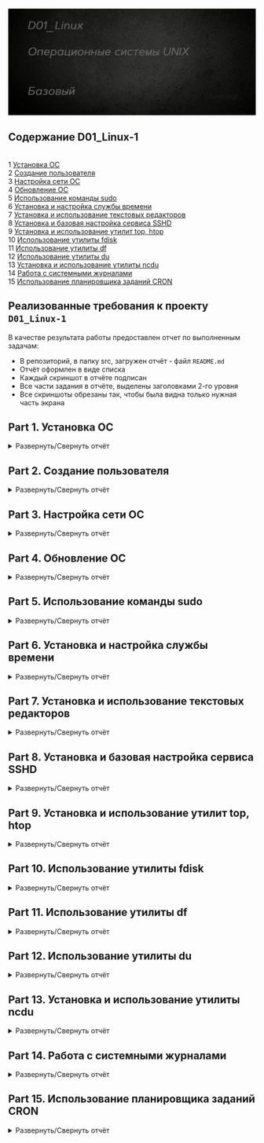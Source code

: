 ![Alt текст](images/poster.png)  


## Содержание D01_Linux-1
\
    1 [Установка ОС](#part-1-установка-ос)  
    2 [Создание пользователя](#part-2-создание-пользователя)  
    3 [Настройка сети ОС](#part-3-настройка-сети-ос)   
    4 [Обновление ОС](#part-4-обновление-ос)  
    5 [Использование команды  sudo](#part-5-использование-команды-sudo)  
    6 [Установка и настройка службы времени](#part-6-установка-и-настройка-службы-времени)  
    7 [Установка и использование текстовых редакторов](#part-7-установка-и-использование-текстовых-редакторов)  
    8 [Установка и базовая настройка сервиса SSHD](#part-8-установка-и-базовая-настройка-сервиса-sshd)   
    9 [Установка и использование утилит top, htop](#part-9-установка-и-использование-утилит-top-htop)   
    10 [Использование утилиты fdisk](#part-10-использование-утилиты-fdisk)   
    11 [Использование утилиты df](#part-11-использование-утилиты-df)    
    12 [Использование утилиты du](#part-12-использование-утилиты-du)    
    13 [Установка и использование утилиты ncdu](#part-13-установка-и-использование-утилиты-ncdu)    
    14 [Работа с системными журналами](#part-14-работа-с-системными-журналами)     
    15 [Использование планировщика заданий CRON](#part-15-использование-планировщика-заданий-cron)    



## Реализованные требования к проекту `D01_Linux-1`

В качестве результата работы предоставлен отчет по выполненным задачам:  
- В репозиторий, в папку src, загружен отчёт - файл `README.md`  
- Отчёт оформлен в виде списка  
- Каждый скриншот в отчёте подписан    
- Все части задания в отчёте, выделены заголовками 2-го уровня  
- Все скриншоты обрезаны так, чтобы была видна только нужная часть экрана  

## Part 1. Установка ОС

<details>
  <summary>Развернуть/Свернуть отчёт</summary>
  <p>

Установлена ОС [Ubuntu Server 20.04 LTS](https://ubuntu.com/download/server) без графического интерфейса с помощью [VirtualBox](https://skillbox.ru/media/code/kak-ustanovit-virtualbox-i-zapustit-svoyu-pervuyu-virtualnuyu-mashinu/)  

С помощью команды `cat /etc/issue` узнаем актуальную версию установленной ОС</p>
![Alt текст](images/task1/cat_etc_issue.png)
</details>



## Part 2. Создание пользователя

<details>
  <summary>Развернуть/Свернуть отчёт</summary>
</p>

Создан новый пользователь `fungusgr` и добавлен в группу `adm` командой `sudo useradd -g adm fungusgr`  

![Alt текст](images/task2/useradd.png)

С помощью команды `cat /etc/passwd` выводим информацию о новом пользователе</p>
![Alt текст](images/task2/passwd.png)
</details>


## Part 3. Настройка сети ОС

<details>
  <summary>Развернуть/Свернуть отчёт</summary>
</p>

Задал название машины вида user-1 командой `sudo hostnamectl set-hostname user-1`  
Проверил, что содержимое hostname сохранилось командой `cat /etc/hostname`  

![Alt текст](images/task3/hostname.png)

Установил временную зону, соответствующую моему текущему местоположению командой `sudo timedatectl set-timezone Europe/Moscow`  
Проверил, что время установилось верно командой `timedatectl`  

![Alt текст](images/task3/timedatectl.png)

Вывел названия сетевых интерфейсов с помощью консольной команды `ip_a`  

![Alt текст](images/task3/ip_a.png)

> ### Для чего нужен интерфейс lo?  
> Интерфейс [lo](https://ru.wikipedia.org/wiki/Loopback) (Loopback) используется для тестирования сетевого соединения на компьютере.  
> Он позволяет устройству отправлять и принимать данные, которые затем обрабатываются локально, а не отправляются по реальной сети.  
> Этот интерфейс часто используется для проверки сетевых настроек и программ без необходимости использования реальных сетевых соединений.   
> Обычно lo имеет IP-адрес 127.0.0.1  

Используя команду `sudo dhclient -v enp0s3` получил ip адрес устройства от DHCP сервера  

![Alt текст](images/task3/dhclient.png)  

[Памятка по dhclient](https://translated.turbopages.org/proxy_u/en-ru.ru.d964b29b-659f2480-418e0a13-74722d776562/https/www.computerhope.com/unix/dhclient.htm)  

> ### Что такое DHCP?
> [DHCP](https://ru.wikipedia.org/wiki/DHCP) (Dynamic Host Configuration Protocol) - протокол динамической настройки узла. 
> - автоматически назначает IP-адреса устройствам в сети    
> - упрощает процесс настройки устройств, подключаемых к сети  
> - упрощает администрирование сети  
> - DHCP-сервер управляет базой IP-адресов и предоставляет их клиентам в ответ на запрос   
> - может предоставлять другую информацию устройствам в сети, такую как адрес DNS-сервера или адрес шлюза по умолчанию   
> - позволяет добавлять или удалять устройства из сети без необходимости вручную изменять настройки   
> - может помочь сохранить IP-адреса, повторно используя адреса, которые больше не используются   
> - позволяет упростить диагностику подключения и переход из одной подсети в другую, через уведомления в логах    
>  
>  

Вывел на экран внутренний IP-адрес шлюза, он же ip-адрес по умолчанию (gw) командой `ip route | grep default | awk '{print $3}'`  

![Alt текст](images/task3/ip_route.png) 

Вывел на экран внешний ip-адрес шлюза (ip) командой curl `ifconfig.me`    

![Alt текст](images/task3/curl_ifconfig_me.png)  

Задал статичные настройки для ip, gw и dns, редактируя файл командой `vim /etc/netplan/00-installer-config.yaml`   

![Alt текст](images/task3/netplan_set.png)  

Применил изменения командой `sudo netplan apply` 

![Alt текст](images/task3/netplan_apply.png)  

Перезагрузил виртуальную машину командой `reboot`   
Проверил, что всё ок командой `ip a | grep 'global enp0s3' && ip route show | grep '192.168.2.0' && resolvectl status | grep -E '(1\.1\.1\.1|8\.8\.8\.8)'`  

![Alt текст](images/task3/addr_route_dns_show.png)  


Успешно пропинговал `ping 1.1.1.1` и `ping ya.ru`  
Выделил на скриншоте *0% packet loss»*  

![Alt текст](images/task3/ping_1111.png)  
![Alt текст](images/task3/ping_ya_ru.png)</p>
</details>



## Part 4. Обновление ОС

<details>
  <summary>Развернуть/Свернуть отчёт</summary>
</p>

Обновил системные пакеты до последней версии командами `sudo apt update` и `sudo apt upgrade`     

![Alt текст](images/task4/update.png)   
![Alt текст](images/task4/upgrade.png)   

После обновления системных пакетов, если ввести команду обновления повторно, видно, что обновления отсутствуют  

![Alt текст](images/task4/all_updated.png)</p>
</details>


## Part 5. Использование команды **sudo**

<details>
  <summary>Развернуть/Свернуть отчёт</summary>
</p>

> Команда sudo позволяет пользователям запускать программы от имени суперпользователя   
> 

Разрешил пользователю, созданному в [Part 2](#part-2-создание-пользователя), выполнять команду sudo.  
Для разрешения пользователю *fungusgr* использовать команду "sudo" добавляем его в файл конфигурации sudoers командой `sudo adduser fungusgr sudo`  

![Alt текст](images/task5/sudo_adduser.png)

Изменил hostname ОС от имени пользователя *fungusgr*, созданного в пункте [Part 2](#part-2-создание-пользователя) с *user-1 на fungushost* используя sudo    
Для изменения имени хоста от имени юзера *fungusgr*, нужно сначала переключиться на эту учётку  
Для этого сначала задаём пароль для учётки командой `sudo passwd fungusgr`  
Захожу под пользователем *fungusgr* и проверяю командой `whoami`  
Меняю имя хоста командой `sudo hostnamectl set-hostname fungushost`  

![Alt текст](images/task5/whoami_fungushost.png)  

Проверяю с другой учётки    

![Alt текст](images/task5/check_hostname.png)</p>
</details>



## Part 6. Установка и настройка службы времени

<details>
  <summary>Развернуть/Свернуть отчёт</summary>
</p>

Настроил службу автоматической синхронизации времени командой `sudo timedatectl set-ntp 1`    
Вывел время часового пояса командой `timedatectl show`  
Выделил в выводе `NTPSynchronized=yes`    

![Alt текст](images/task6/timedate_ntp.png)</p>
</details>



## Part 7. Установка и использование текстовых редакторов 

<details>
  <summary>Развернуть/Свернуть отчёт</summary>
</p>

Установил текстовый редактор MCEDIT командой `sudo apt install mcedit`  
VIM и NANO в этой версии Ubuntu идут в коробке  

### VIM Test  
Используя редактор *VIM* создал файл командой `vim test_VIM.txt`  
Написал в нём свой никнейм, заскринил и закрыл с сохранением изменений    

![Alt текст](images/task7/test_vim/test_vim_2.png)  
![Alt текст](images/task7/test_vim/test_vim_1.png)  

Заменил никнейм на строку «21 School 21», заскринил и закрыл без сохранения изменений  

![Alt текст](images/task7/test_vim/test_vim_4.png)  
![Alt текст](images/task7/test_vim/test_vim_3.png)  

Использовал команду для поиска слова, заскринил  

![Alt текст](images/task7/test_vim/test_vim_5.png)  
![Alt текст](images/task7/test_vim/test_vim_6.png)  

Использовал команду для замены fungusgr на s21_fungusgr, заскринил  

![Alt текст](images/task7/test_vim/test_vim_7.png)  
![Alt текст](images/task7/test_vim/test_vim_8.png)  

 
| 		 Функция	    | 			        Команда VIM			          |
| --------------------- | ----------------------------------------------- |
| Режим редактирования: | 						i                         |
| Выход с сохранением:  | 					esc+shift+zz  				  |
| Выход без сохранения: | 					esc+shift+zq    			  |
| Поиск:                | 			/<текст, который хотим найти>  		  |
| Замена:               | :s/<что хотим изменить>/<на что хотим заменить> |

### NANO Test  
Используя редактор *NANO* создал файл командой `nano test_NANO.txt`  
Написал в нём свой никнейм, заскринил и закрыл с сохранением изменений    

![Alt текст](images/task7/test_nano/test_nano_1.png)  
![Alt текст](images/task7/test_nano/test_nano_2.png)   

Использовал команду для поиска слова, заскринил  

![Alt текст](images/task7/test_nano/test_nano_1.png)  
![Alt текст](images/task7/test_nano/test_nano_4.png)  

Использовал команду для замены fungusgr на строку «21 School 21», заскринил и закрыл без сохранения изменений  

![Alt текст](images/task7/test_nano/test_nano_1.png)  
![Alt текст](images/task7/test_nano/test_nano_7.png)  
![Alt текст](images/task7/test_nano/test_nano_8.png)  
![Alt текст](images/task7/test_nano/test_nano_5.png)  
![Alt текст](images/task7/test_nano/test_nano_6.png)  
![Alt текст](images/task7/test_nano/test_nano_9.png)  


| 		 Функция	    | 			       Команда NANO			          |
| --------------------- | ----------------------------------------------- |
| Выход с сохранением:  |        Ctrl+O, затем Enter, затем Ctrl+X  	  |
| Выход без сохранения: | 	              Ctrl+X, затем N    			  |
| Поиск:                | 			Ctrl+W, затем слово и Enter  		  |
| Замена:               | Alt+R, искомое слово, Enter, новое слово, Enter |

### MCEDIT Test  
Используя редактор *MCEDIT* создал файл командой `mcedit test_MCEDIT.txt`  
Написал в нём свой никнейм, заскринил и закрыл с сохранением изменений    

![Alt текст](images/task7/test_mcedit/test_mcedit_1.png)  
![Alt текст](images/task7/test_mcedit/test_mcedit_2.png)   

Использовал команду для поиска слова, заскринил  

![Alt текст](images/task7/test_mcedit/test_mcedit_3.png)  

Использовал команду для замены fungusgr на строку «21 School 21», заскринил и закрыл без сохранения изменений  

![Alt текст](images/task7/test_mcedit/test_mcedit_4.png)  
![Alt текст](images/task7/test_mcedit/test_mcedit_5.png)  
![Alt текст](images/task7/test_mcedit/test_mcedit_6.png)  


| 		 Функция	    | 			        Команда	MCEDIT		          |
| --------------------- | ----------------------------------------------- |
| Выход с сохранением:  |          		    Esc, затем Yes 	  			  |
| Выход без сохранения: | 	              	Esc, затем No    			  |
| Поиск:                | 			   F7, затем слово и Enter  		  |
| Замена:               | 			   F4, затем слово и Enter 			  |

</p>
</details>



## Part 8. Установка и базовая настройка сервиса **SSHD**

<details>
  <summary>Развернуть/Свернуть отчёт</summary>
</p>

Установил службу [SSHd](https://redos.red-soft.ru/base/manual/redos-manual/safe-redos/sshd-openssh/) командой `sudo apt-get install openssh-server`  
Добавил автостарт службы при загрузке системы командой `sudo update-rc.d ssh defaults`  
Перенастроил службу SSHd на порт 2022 командой для редактирования файла конфигурации `sudo sed -i 's|^#Port 22$|Port 2022|' /etc/ssh/sshd_config`    
Проверил порт командой `sudo grep "^Port" /etc/ssh/sshd_config`  
Перезапустил службу SSHd командой `sudo service ssh restart`  
Проверил статус службы командой `sudo systemctl status ssh`  

![Alt текст](images/task8/sshd_config.png)  

Используя команду `ps -e | grep sshd` вывел процесс *sshd*  

![Alt текст](images/task8/ps_e_sshd.png)  

> `ps` выводит информацию о запущенных процессах в виде таблицы   
> Использованные ключи команды `ps`:  
> `-e`: выводит список всех процессов, включая процессы, не связанные с терминалом     
> 

Перезагрузил систему командой `reboot`   

Установил netstat командой `sudo apt-get install net-tools`  

![Alt текст](images/task8/install_net_tools.png)  

> `netstat` показывает информацию о сетевых соединениях, маршрутизации и статистике сетевых протоколов  
> Использованные ключи команды `netstat`:  
> `-t`: Показывает активные TCP-соединения  
> `-a`: Показывает всех активных подключений TCP и UDP, включая прослушиваемые порты  
> `-n`: Отображает активные подключения TCP с числовыми значениями для адресов и портов вместо имени хоста  
> 

Скрин с выводом команды `netstat -tan | grep 2022`  

![Alt текст](images/task8/netstat_tan.png)  

> комментарии к скриншоту выше:  
> "tcp" - указывает на использование протокола TCP  
> "tcp6" - указывает на использование протокола TCP с IPv4, и  IPv6  
> "0.0.0.0:2022" - адрес и порт, на котором слушает сервер    
> "LISTEN" - состояние порта, в данном случае, служба ждет входящих соединений  
> "0.0.0.0:*" - обозначает, что сервер принимает соединения на любом доступном интерфейсе для указанного порта </p>
</details>



## Part 9. Установка и использование утилит **top**, **htop**

<details>
  <summary>Развернуть/Свернуть отчёт</summary>
</p>

Утилиты [top](https://losst.pro/komanda-top-v-linux?liveurl=1) и htop уже были в коробке, но если бы их не было, я бы воспользовался командами:    
 - `sudo apt-get update`  
 - `sudo apt-get install htop`  

В шапке вывода `top` видна основная информация об окружении:  

![Alt текст](images/task9/top.png)  

> в строке, с ...  
> "up" мы видим uptime: 2 часа 32 минуты  
> "user", это количество авторизованных пользователей: 1    
> "load average" видна общая загрузка системы: 0,00   
> "Tasks XX total" можно увидеть общее количество процессов: 97    
> "Cpu(s)" загрузка cpu: в нашем случае ожидание 100%  
> 
> | Загрузка памяти       |     MiB Mem, MiB	 |   MiB Swap, MiB   |
> | --------------------- | -------------------- | ----------------- |
> | общий объем:          |         1971.6       |      1922.0       |
> | свободно:             | 	    1371.8       | 	    1922.0       |
> | занято:               | 	    137.6        | 	     0.0         |
> | зарезервировано:      | 	    462.2        | 	     N/A         |
> | доступно:             |          N/A 		 |      1678.4 		 |
>  
> pid процесса занимающего больше всего памяти командой `top -o %MEM`    
> 
> ![Alt текст](images/task9/top_o_mem.png)  
> 
> pid процесса, занимающего больше всего процессорного времени командой `top -o %CPU`  
> 
> ![Alt текст](images/task9/top_o_cpu.png)  
> 

Cкрины с выводом команды htop, отсортированному по PID, PERCENT_CPU, PERCENT_MEM, TIME (F6)  

![Alt текст](images/task9/PID_sort.png)  
![Alt текст](images/task9/PER_CPU_sort.png)  
![Alt текст](images/task9/PER_MEM_sort.png)  
![Alt текст](images/task9/TIME_sort.png)  

Фильтр по процессу *sshd* (F4)  

![Alt текст](images/task9/sshd_htop_filter.png)  

Процесс syslog, найденный, через поиск (F3)  

![Alt текст](images/task9/syslog_search.png)  

Добавил в шапку вывод hostname, clock и uptime (F2)  

![Alt текст](images/task9/set_clock_htop.png)</p>
</details>



## Part 10. Использование утилиты **fdisk**

<details>
  <summary>Развернуть/Свернуть отчёт</summary>
</p>

Запустил команду [fdisk](https://losst.pro/komanda-fdisk-v-linux) -l и вывел данные по накопителю    

![Alt текст](images/task10/fdisk_l.png)  

Проверил размер подкачки [swap](https://losst.pro/nastrojka-swap-v-ubuntu-16-04) командами `swapon --show` и `free -h`  

![Alt текст](images/task10/free_h_swap.png)

> Использованные ключи команды `fdisk`:  
> `-l` или `--list`: выводит данные по всем разделам на всех устройствах  
> 
</p>
</details>



## Part 11. Использование утилиты **df** 

<details>
  <summary>Развернуть/Свернуть отчёт</summary>
</p>

Запустил команду [df](https://losst.pro/komanda-df-linux)  

![Alt текст](images/task11/df.png)  

> Данные корневого раздела (/):  
> - размер раздела: 10218772 Kb  
> - размер занятого пространства: 5691700 Kb  
> - размер свободного пространства: 3986400 Kb  
> - процент использования: 59    
> 

Запустил команду `df -Th`  

![Alt текст](images/task11/df_Th.png)  

> Данные корневого раздела (/):  
> - размер раздела: 9.8 Gb  
> - размер занятого пространства: 5.5 Gb  
> - размер свободного пространства: 3.9 Gb  
> - процент использования: 59  
> - тип файловой системы: ext4   
>  

> ext4 - это одна из наиболее распространенных расширенных файловых систем 4-го поколения для Linux    
> Она поддерживает большие объемы файлов и размеров дисков, журналируется для обеспечения целостности данных и обладает хорошей производительностью  
> 

> Использованные ключи команды `df`: 
> `-t`, `-T` или `--type`: выводит информацию только про указанные файловые системы  
> `-h`: выводит размер файлов в человекочитаемом виде  
> </p>
</details>



## Part 12. Использование утилиты **du**

<details>
  <summary>Развернуть/Свернуть отчёт</summary>
</p>

Запустил команду [du](https://losst.pro/komanda-du-v-linux) и заскринил вывод   

![Alt текст](images/task12/du.png)  

Вывел размер папок */home, /var, /var/log* в байтах и в человекочитаемом виде  

![Alt текст](images/task12/du_home_bites.png)  
![Alt текст](images/task12/du_home_hr.png)  

Вывел размер каждого вложенного элемента, используя `*` в */var/log*    

![Alt текст](images/task12/du_var_log.png)  

> Использованные ключи команды `du`:      
> `-s` или `--summarize`: выводит только общий размер папок  
> `-h` или `--human-readable`: выводит размер файлов в человекочитаемом виде  
> </p>
</details>



## Part 13. Установка и использование утилиты **ncdu**

<details>
  <summary>Развернуть/Свернуть отчёт</summary>
</p>

Установил утилиту [ncdu](https://zalinux.ru/?p=3011) командой `sudo apt get install ncdu`   

![Alt текст](images/task13/install_ncdu.png)  

Вывел и заскринил размер папок:   

/home  
![Alt текст](images/task13/ncdu_1.png)  
![Alt текст](images/task13/ncdu_2.png)  

/var  
![Alt текст](images/task13/ncdu_3.png)  
![Alt текст](images/task13/ncdu_4.png)  

/var/log  
![Alt текст](images/task13/ncdu_5.png)  

Размеры +/- совпадают с полученными в [Part 12](#part-12-использование-утилиты-du)</p>
</details>



## Part 14. Работа с системными журналами

<details>
  <summary>Развернуть/Свернуть отчёт</summary>
</p>

[Как работать с логами в Linux](https://losst.pro/kak-posmotret-logi-v-linux)  

Открыл для просмотра:
1. /var/log/syslog `less /var/log/syslog`  
2. /var/log/auth.log `less /var/log/auth.log`   
3. /var/log/dmesg командой `less /var/log/dmesg`  

> Использовал [less](https://losst.pro/komanda-less-v-linux) для открытия в режиме прокрутки  
> 

В файле *auth.log* нашёл информацию о времени последней успешной авторизации, имени пользователя и методе входа в систему  

![Alt текст](images/task14/syslog_start_session_user.png)  


> [PAM](https://losst.pro/nastrojka-pam-v-linux?liveurl=1) (Pluggable Authentication Modules) - это механизм аутентификации в Unix-подобных операционных системах.  
> Одним из ключевых преимуществ PAM является его гибкость и возможность настройки через конфигурационные файлы, что делает его удобным для интеграции с различными приложениями и системами аутентификации. 
> PAM также позволяет централизованно управлять политиками безопасности и аутентификации на системе.  
> 

Перезапустил службу SSHd командой `sudo service ssh restart`  
Вставил скрин с сообщением о рестарте службы sshd   

![Alt текст](images/task14/restart_sshd_log.png)  

> Для [просмотра логов](https://serverfault.com/questions/130482/how-to-check-sshd-log) sshd:  
> `journalctl -t sshd`: все сообщения о sshd  
> `journalctl -t sshd -b0`: cообщения о последней загрузке
> </p>
</details>



## Part 15. Использование планировщика заданий **CRON**

<details>
  <summary>Развернуть/Свернуть отчёт</summary>
</p>

> Cron - это утилита командной строки, используемая в Unix-подобных системах для планирования выполнения задач по расписанию. Название "cron" происходит от греческого слова "Chronos", означающего время.  
> 
> Пользователи, настраивающие и поддерживающие программные среды, используют cron для запланированного выполнения команд или скриптов на определенном расписании.  
> 
> Действия cron определяются в файле crontab, который является конфигурационным файлом, указывающим команды оболочки для периодического выполнения в соответствии с заданным расписанием. Каждый пользователь может иметь собственный файл crontab, а также существует системный файл crontab для заданий, выполняемых от имени всей системы.  

Запустил вызов uptime каждые 2 минуты командой `crontab -e`, добавил строку `*/2 * * * * uptime`   

![Alt текст](images/task15/uptime.png)  

Проверил статус службы командой `systemctl status cron`

![Alt текст](images/task15/status_cron.png)   

Нашёл в системных журналах четыре строчки о выполнении командой `journalctl -u cron`   

![Alt текст](images/task15/uptime_check.png)  

> journalctl - это утилита в системе systemd, предназначенная для просмотра и анализа журналов системы.   
Она предоставляет возможности фильтрации, поиска и просмотра журналов всех служб и событий systemd.      
> 

Вывел на экран список текущих заданий для CRON командой `crontab -l`  
Удалил все задания из планировщика заданий командой `crontab -r`  
Убедился, что список заданий удалён  

![Alt текст](images/task15/crontab_l_r_l.png)  

> Использованные ключи команды `crontab`:   
> `-e`: редактировать таблицу задач     
> `-r`: удалить таблицу задач  
> `-l`: показать таблицу задач    
> 

> Использованные ключи команды `journalctl`:   
> `-u` или `--unit`: - показать сообщения от выбранного сервиса      
> 

> Не придумал ничего лучше, чем оставить сслыки на прочитанное для выполнения задания тут:  
> [Что такое Cron и зачем нужен](https://timeweb.com/ru/community/articles/chto-takoe-cron)   
> [Автоматизация задач с помощью cron](https://timeweb.cloud/tutorials/ubuntu/avtomatizaciya-zadach-s-pomoshchyu-cron-v-ubuntu-18-04?ysclid=lrd0wd7hje842263581)  
> [Настройка cron](https://losst.pro/nastrojka-cron?ysclid=lrd0w7nq6o268107227)   
> [Шпаргалка по journalctl в Linux](https://losst.pro/shpargalka-po-journalctl-v-linux)  
</p>
</details>
